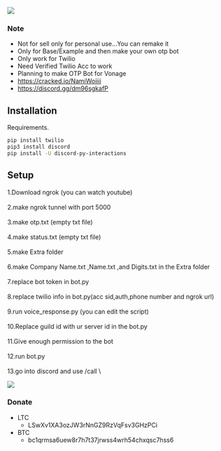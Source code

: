 ![](https://dcbadge.vercel.app/api/shield/423747377506025472)

### Note
- Not for sell only  for personal use...You can remake it
- Only for Base/Example and then make your own otp bot
- Only work for Twilio
- Need Verified Twilio Acc to work
- Planning to make OTP Bot for Vonage
- https://cracked.io/NamiWoiiii
- https://discord.gg/dm96sgkafP

## Installation

Requirements.

```bash
pip install twilio
pip3 install discord
pip install -U discord-py-interactions
```

## Setup

1.Download ngrok (you can watch youtube)\
\
2.make ngrok tunnel with port 5000\
\
3.make otp.txt (empty txt file)\
\
4.make status.txt (empty txt file)\
\
5.make Extra folder\
\
6.make Company Name.txt ,Name.txt ,and  Digits.txt in the Extra folder\
\
7.replace bot token in bot.py\
\
8.replace twilio info in bot.py(acc sid,auth,phone number and ngrok url)\
\
9.run voice_response.py (you can edit the script)\
\
10.Replace guild id with ur server id in the bot.py\
\
11.Give enough permission to the bot\
\
12.run bot.py\
\
13.go into discord and use /call
\

![](https://i.imgur.com/5FoweFz.jpg)

### Donate
- LTC
   - LSwXv1XA3ozJW3rNnGZ9RzVqFsv3GHzPCi
- BTC
   - bc1qrmsa6uew8r7h7t37jrwss4wrh54chxqsc7hss6
